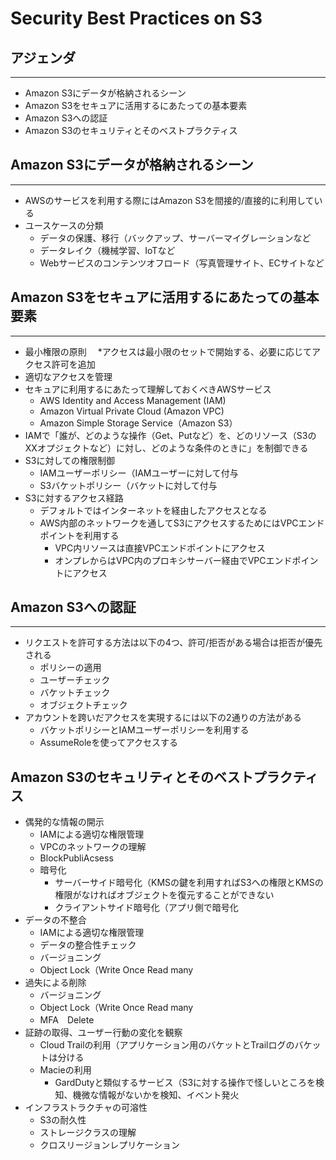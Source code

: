 
# Security Best Practices on S3

## アジェンダ
---

* Amazon S3にデータが格納されるシーン
* Amazon S3をセキュアに活用するにあたっての基本要素
* Amazon S3への認証
* Amazon S3のセキュリティとそのベストプラクティス


## Amazon S3にデータが格納されるシーン
---

* AWSのサービスを利用する際にはAmazon S3を間接的/直接的に利用している
* ユースケースの分類
    * データの保護、移行（バックアップ、サーバーマイグレーションなど
    * データレイク（機械学習、IoTなど
    * Webサービスのコンテンツオフロード（写真管理サイト、ECサイトなど

## Amazon S3をセキュアに活用するにあたっての基本要素
---

* 最小権限の原則　
  *アクセスは最小限のセットで開始する、必要に応じてアクセス許可を追加
* 適切なアクセスを管理
* セキュアに利用するにあたって理解しておくべきAWSサービス
    * AWS Identity and Access Management (IAM)
    * Amazon Virtual Private Cloud (Amazon VPC)
    * Amazon Simple Storage Service（Amazon S3）
* IAMで「誰が、どのような操作（Get、Putなど）を、どのリソース（S3のXXオプジェクトなど）に対し、どのような条件のときに」を制御できる
* S3に対しての権限制御
    * IAMユーザーポリシー（IAMユーザーに対して付与
    * S3バケットポリシー（バケットに対して付与
* S3に対するアクセス経路
    * デフォルトではインターネットを経由したアクセスとなる
    * AWS内部のネットワークを通してS3にアクセスするためにはVPCエンドポイントを利用する
        * VPC内リソースは直接VPCエンドポイントにアクセス
        * オンプレからはVPC内のプロキシサーバー経由でVPCエンドポイントにアクセス

## Amazon S3への認証
---

* リクエストを許可する方法は以下の4つ、許可/拒否がある場合は拒否が優先される
    * ポリシーの適用
    * ユーザーチェック
    * バケットチェック
    * オブジェクトチェック
* アカウントを跨いだアクセスを実現するには以下の2通りの方法がある
    * バケットポリシーとIAMユーザーポリシーを利用する
    * AssumeRoleを使ってアクセスする

## Amazon S3のセキュリティとそのベストプラクティス

* 偶発的な情報の開示
    * IAMによる適切な権限管理
    * VPCのネットワークの理解
    * BlockPubliAcsess
    * 暗号化
        * サーバーサイド暗号化（KMSの鍵を利用すればS3への権限とKMSの権限がなければオブジェクトを復元することができない
        * クライアントサイド暗号化（アプリ側で暗号化
* データの不整合
    * IAMによる適切な権限管理
    * データの整合性チェック
    * バージョニング
    * Object Lock（Write Once Read many
* 過失による削除
    * バージョニング
    * Object Lock（Write Once Read many
    * MFA　Delete
* 証跡の取得、ユーザー行動の変化を観察
    * Cloud Trailの利用（アプリケーション用のバケットとTrailログのバケットは分ける
    * Macieの利用
        * GardDutyと類似するサービス（S3に対する操作で怪しいところを検知、機微な情報がないかを検知、イベント発火
* インフラストラクチャの可溶性
    * S3の耐久性
    * ストレージクラスの理解
    * クロスリージョンレプリケーション




